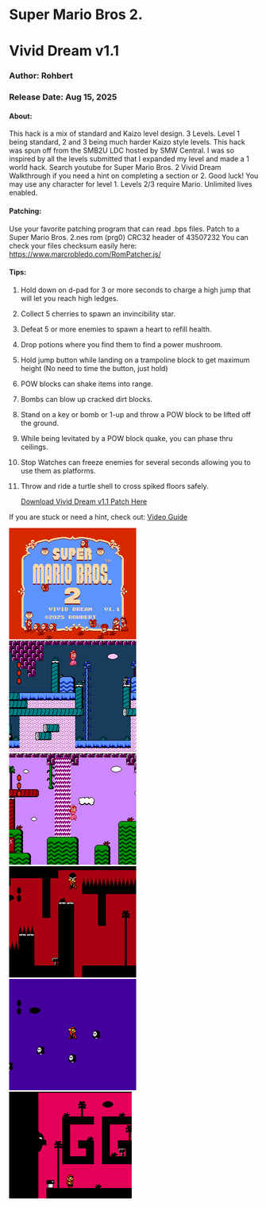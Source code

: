 # Super Mario Bros 2.
# Vivid Dream v1.1
### Author: Rohbert
### Release Date: Aug 15, 2025

#### About:
This hack is a mix of standard and Kaizo level design. 3 Levels. Level 1 being standard, 2 and 3 being much harder Kaizo style levels. 
This hack was spun off from the SMB2U LDC hosted by SMW Central. I was so inspired by all the levels submitted that I expanded my level and made a 1 world hack. 
Search youtube for Super Mario Bros. 2 Vivid Dream Walkthrough if you need a hint on completing a section or 2. Good luck! 
You may use any character for level 1. Levels 2/3 require Mario.  Unlimited lives enabled. 

#### Patching:
Use your favorite patching program that can read .bps files. 
Patch to a Super Mario Bros. 2.nes rom (prg0)  CRC32 header of 43507232 
You can check your files checksum easily here:
https://www.marcrobledo.com/RomPatcher.js/


#### Tips:
1. Hold down on d-pad for 3 or more seconds to charge a high jump that will let you reach high ledges.
2. Collect 5 cherries to spawn an invincibility star.
3. Defeat 5 or more enemies to spawn a heart to refill health.
4. Drop potions where you find them to find a power mushroom.
5. Hold jump button while landing on a trampoline block to get maximum height (No need to time the button, just hold)
6. POW blocks can shake items into range.
7. Bombs can blow up cracked dirt blocks.
8. Stand on a key or bomb or 1-up and throw a POW block to be lifted off the ground.
9. While being levitated by a POW block quake, you can phase thru ceilings.
10. Stop Watches can freeze enemies for several seconds allowing you to use them as platforms.
11. Throw and ride a turtle shell to cross spiked floors safely.

    [Download Vivid Dream v1.1 Patch Here](https://github.com/Rohbert/VividDream/raw/refs/heads/main/Vivid_Dream_1_1.zip)

If you are stuck or need a hint, check out:
[Video Guide](https://youtu.be/0ejXd-CTawc?si=zA1NbOqnznl3IMDx)



![alt text](https://github.com/Rohbert/VividDream/blob/main/Vivid_Dream_1_1-0.png "Vivid Dream 1")
![alt text](https://github.com/Rohbert/VividDream/blob/main/Vivid_Dream_1_1-1.png "Vivid Dream 2")
![alt text](https://github.com/Rohbert/VividDream/blob/main/Vivid_Dream_1_1-2.png "Vivid Dream 3")
![alt text](https://github.com/Rohbert/VividDream/blob/main/Vivid_Dream_1_1-3.png "Vivid Dream 4")
![alt text](https://github.com/Rohbert/VividDream/blob/main/Vivid_Dream_1_1-4.png "Vivid Dream 5")
![alt text](https://github.com/Rohbert/VividDream/blob/main/vivid_1.gif "VD Gif 1")









